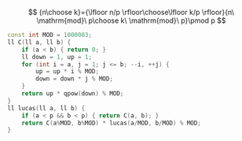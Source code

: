 $$
{n\choose k}={\lfloor n/p \rfloor\choose\lfloor k/p \rfloor}{n\ \mathrm{mod}\  p\choose k\ \mathrm{mod}\ p}\pmod p
$$
```cpp
const int MOD = 1000003;
ll C(ll a, ll b) {
	if (a < b) { return 0; }
	ll down = 1, up = 1;
	for (int i = a, j = 1; j <= b; --i, ++j) {
		up = up * i % MOD;
		down = down * j % MOD;
	}
	return up * qpow(down) % MOD;
}
ll lucas(ll a, ll b) {
	if (a < p && b < p) { return C(a, b); }
	return C(a%MOD, b%MOD) * lucas(a/MOD, b/MOD) % MOD;
}
```
